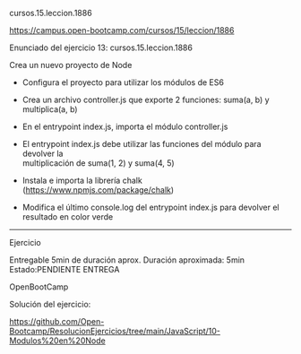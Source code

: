 cursos.15.leccion.1886

https://campus.open-bootcamp.com/cursos/15/leccion/1886


Enunciado del ejercicio 13:   cursos.15.leccion.1886

Crea un nuevo proyecto de Node

- Configura el proyecto para utilizar los módulos de ES6

- Crea un archivo controller.js que exporte 2 funciones: suma(a, b) y multiplica(a, b)

- En el entrypoint index.js, importa el módulo controller.js

- El entrypoint index.js debe utilizar las funciones del módulo para devolver la    
  multiplicación de suma(1, 2) y suma(4, 5)

- Instala e importa la librería chalk (https://www.npmjs.com/package/chalk)

- Modifica el último console.log del entrypoint index.js para devolver el resultado en color verde



-----------------------------------------

Ejercicio 

Entregable
5min de duración aprox.
Duración aproximada: 5min
Estado:PENDIENTE ENTREGA


OpenBootCamp

Solución del ejercicio:

https://github.com/Open-Bootcamp/ResolucionEjercicios/tree/main/JavaScript/10-Modulos%20en%20Node









